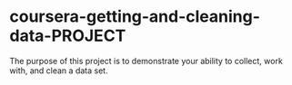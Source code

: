 # coursera-getting-and-cleaning-data-PROJECT
The purpose of this project is to demonstrate your ability to collect, work with, and clean a data set.
